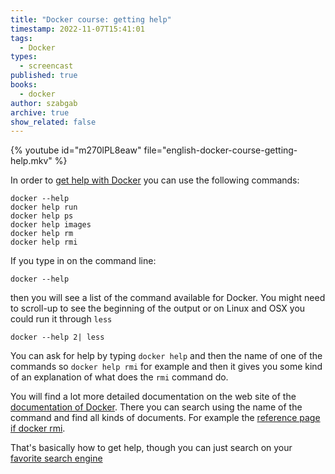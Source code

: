 ```yaml
---
title: "Docker course: getting help"
timestamp: 2022-11-07T15:41:01
tags:
  - Docker
types:
  - screencast
published: true
books:
  - docker
author: szabgab
archive: true
show_related: false
---
```



{% youtube id="m270lPL8eaw" file="english-docker-course-getting-help.mkv" %}

In order to [get help with Docker](https://code-maven.com/slides/docker/docker-help-cli) you can use the following
commands:

```
docker --help
docker help run
docker help ps
docker help images
docker help rm
docker help rmi
```

If you type in on the command line:

```
docker --help
```

then you will see a list of the command available for Docker. You might need to scroll-up to see the beginning of the output
or on Linux and OSX you could run it through `less`

```
docker --help 2| less
```


You can ask for help by typing `docker help` and then the name of one of the commands so `docker help rmi` for example
and then it gives you some kind of an explanation of what does the `rmi` command do.

You will find a lot more detailed documentation on the web site of the [documentation of Docker](https://docs.docker.com/).
There you can search using the name of the command and find all kinds of documents.
For example the [reference page if docker rmi](https://docs.docker.com/engine/reference/commandline/rmi/).

That's basically how to get help, though you can just search on your [favorite search engine](https://duckduckgo.com/)


